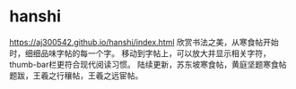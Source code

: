 # hanshi
https://aj300542.github.io/hanshi/index.html
欣赏书法之美，从寒食帖开始时，细细品味字帖的每一个字。
移动到字帖上，可以放大并显示相关字符，thumb-bar栏更符合现代阅读习惯。
陆续更新，苏东坡寒食帖，黄庭坚题寒食帖题跋，王羲之行穰帖，王羲之远宦帖。
